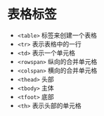 # 表格标签

- `<table>` 标签来创建一个表格
- `<tr>` 表示表格中的一行
- `<td>` 表示一个单元格
- `<rowspan>` 纵向的合并单元格
- `<colspan>` 横向的合并单元格
- `<thead>` 头部
- `<tbody>` 主体
- `<tfoot>` 底部
- `<th>` 表示头部的单元格
